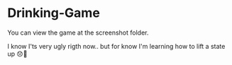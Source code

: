 # Drinking-Game

You can view the game at the screenshot folder.

I know I'ts very ugly rigth now.. but for know I'm learning how to lift a state up 😞🤟

